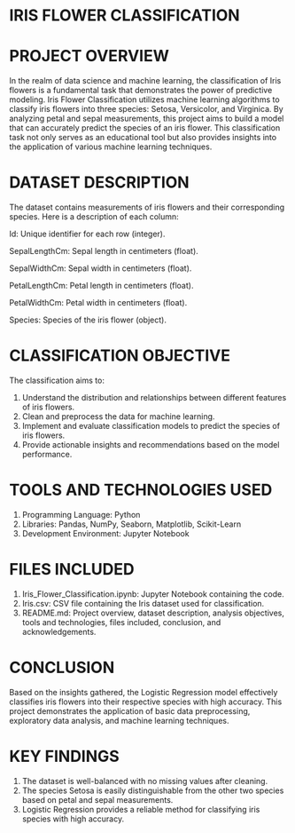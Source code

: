 # IRIS FLOWER CLASSIFICATION
# PROJECT OVERVIEW
In the realm of data science and machine learning, the classification of Iris flowers is a fundamental task that demonstrates the power of predictive modeling. Iris Flower Classification utilizes machine learning algorithms to classify iris flowers into three species: Setosa, Versicolor, and Virginica. By analyzing petal and sepal measurements, this project aims to build a model that can accurately predict the species of an iris flower. This classification task not only serves as an educational tool but also provides insights into the application of various machine learning techniques.

# DATASET DESCRIPTION
The dataset contains measurements of iris flowers and their corresponding species. Here is a description of each column:

Id: Unique identifier for each row (integer).

SepalLengthCm: Sepal length in centimeters (float).

SepalWidthCm: Sepal width in centimeters (float).

PetalLengthCm: Petal length in centimeters (float).

PetalWidthCm: Petal width in centimeters (float).

Species: Species of the iris flower (object).

# CLASSIFICATION OBJECTIVE

The classification aims to:

1. Understand the distribution and relationships between different features of iris flowers.
2. Clean and preprocess the data for machine learning.
3. Implement and evaluate classification models to predict the species of iris flowers.
4. Provide actionable insights and recommendations based on the model performance.

# TOOLS AND TECHNOLOGIES USED

1. Programming Language: Python
2. Libraries: Pandas, NumPy, Seaborn, Matplotlib, Scikit-Learn
3. Development Environment: Jupyter Notebook

# FILES INCLUDED

1. Iris_Flower_Classification.ipynb: Jupyter Notebook containing the code.
2. Iris.csv: CSV file containing the Iris dataset used for classification.
3. README.md: Project overview, dataset description, analysis objectives, tools and technologies, files included, conclusion, and acknowledgements.

# CONCLUSION
Based on the insights gathered, the Logistic Regression model effectively classifies iris flowers into their respective species with high accuracy. This project demonstrates the application of basic data preprocessing, exploratory data analysis, and machine learning techniques.

# KEY FINDINGS
1. The dataset is well-balanced with no missing values after cleaning.
2. The species Setosa is easily distinguishable from the other two species based on petal and sepal measurements.
3. Logistic Regression provides a reliable method for classifying iris species with high accuracy.

